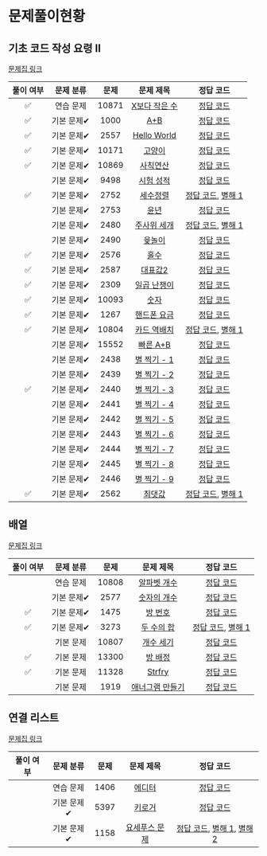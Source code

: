 # 문제풀이현황

## 기초 코드 작성 요령 II

[문제집 링크](https://www.acmicpc.net/workbook/view/7306)

| 풀이 여부 |  문제 분류  | 문제  |                       문제 제목                        |                                     정답 코드                                     |
| :-------: | :---------: | :---: | :----------------------------------------------------: | :-------------------------------------------------------------------------------: |
|    ✅     |  연습 문제  | 10871 | [X보다 작은 수](https://www.acmicpc.net/problem/10871) |                     [정답 코드](../0x02/solutions/10871.cpp)                      |
|    ✅     | 기본 문제✔ | 1000  |      [A+B](https://www.acmicpc.net/problem/1000)       |                      [정답 코드](../0x02/solutions/1000.cpp)                      |
|    ✅     | 기본 문제✔ | 2557  |  [Hello World](https://www.acmicpc.net/problem/2557)   |                      [정답 코드](../0x02/solutions/2557.cpp)                      |
|    ✅     | 기본 문제✔ | 10171 |    [고양이](https://www.acmicpc.net/problem/10171)     |                     [정답 코드](../0x02/solutions/10171.cpp)                      |
|    ✅      | 기본 문제✔ | 10869 |   [사칙연산](https://www.acmicpc.net/problem/10869)    |                     [정답 코드](../0x02/solutions/10869.cpp)                      |
|           | 기본 문제✔ | 9498  |   [시험 성적](https://www.acmicpc.net/problem/9498)    |                      [정답 코드](../0x02/solutions/9498.cpp)                      |
|    ✅     | 기본 문제✔ | 2752  |    [세수정렬](https://www.acmicpc.net/problem/2752)    |  [정답 코드](../0x02/solutions/2752.cpp), [별해 1](../0x02/solutions/2752_1.cpp)  |
|           | 기본 문제✔ | 2753  |      [윤년](https://www.acmicpc.net/problem/2753)      |                      [정답 코드](../0x02/solutions/2753.cpp)                      |
|           | 기본 문제✔ | 2480  |  [주사위 세개](https://www.acmicpc.net/problem/2480)   |  [정답 코드](../0x02/solutions/2480.cpp), [별해 1](../0x02/solutions/2480_1.cpp)  |
|           | 기본 문제✔ | 2490  |     [윷놀이](https://www.acmicpc.net/problem/2490)     |                      [정답 코드](../0x02/solutions/2490.cpp)                      |
|    ✅     | 기본 문제✔ | 2576  |      [홀수](https://www.acmicpc.net/problem/2576)      |                      [정답 코드](../0x02/solutions/2576.cpp)                      |
|     ✅     | 기본 문제✔ | 2587  |    [대표값2](https://www.acmicpc.net/problem/2587)     |                      [정답 코드](../0x02/solutions/2587.cpp)                      |
|    ✅     | 기본 문제✔ | 2309  |  [일곱 난쟁이](https://www.acmicpc.net/problem/2309)   |                      [정답 코드](../0x02/solutions/2309.cpp)                      |
|    ✅     | 기본 문제✔ | 10093 |     [숫자](https://www.acmicpc.net/problem/10093)      |                     [정답 코드](../0x02/solutions/10093.cpp)                      |
|    ✅     | 기본 문제✔ | 1267  |  [핸드폰 요금](https://www.acmicpc.net/problem/1267)   |                      [정답 코드](../0x02/solutions/1267.cpp)                      |
|    ✅     | 기본 문제✔ | 10804 |  [카드 역배치](https://www.acmicpc.net/problem/10804)  | [정답 코드](../0x02/solutions/10804.cpp), [별해 1](../0x02/solutions/10804_1.cpp) |
|           | 기본 문제✔ | 15552 |   [빠른 A+B](https://www.acmicpc.net/problem/15552)    |                     [정답 코드](../0x02/solutions/15552.cpp)                      |
|           | 기본 문제✔ | 2438  |  [별 찍기 - 1](https://www.acmicpc.net/problem/2438)   |                      [정답 코드](../0x02/solutions/2438.cpp)                      |
|           | 기본 문제✔ | 2439  |  [별 찍기 - 2](https://www.acmicpc.net/problem/2439)   |                      [정답 코드](../0x02/solutions/2439.cpp)                      |
|     ✅     | 기본 문제✔ | 2440  |  [별 찍기 - 3](https://www.acmicpc.net/problem/2440)   |                      [정답 코드](../0x02/solutions/2440.cpp)                      |
|           | 기본 문제✔ | 2441  |  [별 찍기 - 4](https://www.acmicpc.net/problem/2441)   |                      [정답 코드](../0x02/solutions/2441.cpp)                      |
|           | 기본 문제✔ | 2442  |  [별 찍기 - 5](https://www.acmicpc.net/problem/2442)   |                      [정답 코드](../0x02/solutions/2442.cpp)                      |
|           | 기본 문제✔ | 2443  |  [별 찍기 - 6](https://www.acmicpc.net/problem/2443)   |                      [정답 코드](../0x02/solutions/2443.cpp)                      |
|           | 기본 문제✔ | 2444  |  [별 찍기 - 7](https://www.acmicpc.net/problem/2444)   |                      [정답 코드](../0x02/solutions/2444.cpp)                      |
|           | 기본 문제✔ | 2445  |  [별 찍기 - 8](https://www.acmicpc.net/problem/2445)   |                      [정답 코드](../0x02/solutions/2445.cpp)                      |
|           | 기본 문제✔ | 2446  |  [별 찍기 - 9](https://www.acmicpc.net/problem/2446)   |                      [정답 코드](../0x02/solutions/2446.cpp)                      |
|    ✅     | 기본 문제✔ | 2562  |     [최댓값](https://www.acmicpc.net/problem/2562)     |  [정답 코드](../0x02/solutions/2562.cpp), [별해 1](../0x02/solutions/2562_1.cpp)  |

## 배열

[문제집 링크](https://www.acmicpc.net/workbook/view/7307)

| 풀이 여부 |  문제 분류  | 문제  |                        문제 제목                        |                                    정답 코드                                    |
| :-------: | :---------: | :---: | :-----------------------------------------------------: | :-----------------------------------------------------------------------------: |
|           |  연습 문제  | 10808 |  [알파벳 개수](https://www.acmicpc.net/problem/10808)   |                    [정답 코드](../0x03/solutions/10808.cpp)                     |
|           | 기본 문제✔ | 2577  |   [숫자의 개수](https://www.acmicpc.net/problem/2577)   |                     [정답 코드](../0x03/solutions/2577.cpp)                     |
|    ✅     | 기본 문제✔ | 1475  |     [방 번호](https://www.acmicpc.net/problem/1475)     |                     [정답 코드](../0x03/solutions/1475.cpp)                     |
|    ✅       | 기본 문제✔ | 3273  |   [두 수의 합](https://www.acmicpc.net/problem/3273)    | [정답 코드](../0x03/solutions/3273.cpp), [별해 1](../0x03/solutions/3273_1.cpp) |
|           |  기본 문제  | 10807 |   [개수 세기](https://www.acmicpc.net/problem/10807)    |                    [정답 코드](../0x03/solutions/10807.cpp)                     |
|     ✅     |  기본 문제  | 13300 |    [방 배정](https://www.acmicpc.net/problem/13300)     |                    [정답 코드](../0x03/solutions/13300.cpp)                     |
|    ✅     |  기본 문제  | 11328 |     [Strfry](https://www.acmicpc.net/problem/11328)     |                    [정답 코드](../0x03/solutions/11328.cpp)                     |
|           |  기본 문제  | 1919  | [애너그램 만들기](https://www.acmicpc.net/problem/1919) |                     [정답 코드](../0x03/solutions/1919.cpp)                     |

## 연결 리스트

[문제집 링크](https://www.acmicpc.net/workbook/view/7308)

| 풀이 여부 |  문제 분류  | 문제 |                       문제 제목                       |                                                        정답 코드                                                        |
| :-------: | :---------: | :--: | :---------------------------------------------------: | :---------------------------------------------------------------------------------------------------------------------: |
|           |  연습 문제  | 1406 |    [에디터](https://www.acmicpc.net/problem/1406)     |                                         [정답 코드](../0x04/solutions/1406.cpp)                                         |
|           | 기본 문제✔ | 5397 |    [키로거](https://www.acmicpc.net/problem/5397)     |                                         [정답 코드](../0x04/solutions/5397.cpp)                                         |
|           | 기본 문제✔ | 1158 | [요세푸스 문제](https://www.acmicpc.net/problem/1158) | [정답 코드](../0x04/solutions/1158.cpp), [별해 1](../0x04/solutions/1158_1.cpp), [별해 2](../0x04/solutions/1158_2.cpp) |
